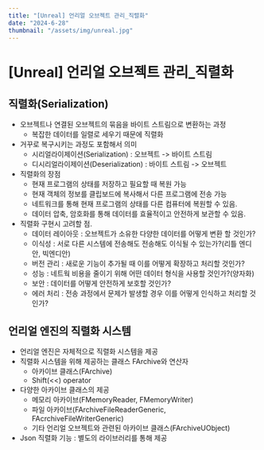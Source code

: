 ```yaml
---
title: "[Unreal] 언리얼 오브젝트 관리_직렬화"
date: "2024-6-28"
thumbnail: "/assets/img/unreal.jpg"
---
```


# [Unreal] 언리얼 오브젝트 관리_직렬화



## 직렬화(Serialization)

- 오브젝트나 연결된 오브젝트의 묶음을 바이트 스트림으로 변환하는 과정
  - 복잡한 데이터를 일렬로 세우기 때문에 직렬화
- 거꾸로 복구시키는 과정도 포함해서 의미
  - 시리얼라이제이션(Serialization) : 오브젝트 -> 바이트 스트림
  - 디시리얼라이제이션(Deserialization) : 바이트 스트림 -> 오브젝트
- 직렬화의 장점
  - 현재 프로그램의 상태를 저장하고 필요할 때 복원 가능
  - 현재 객체의 정보를 클립보드에 복사해서 다른 프로그램에 전송 가능
  - 네트워크를 통해 현재 프로그램의 상태를 다른 컴퓨터에 복원할 수 있음.
  - 데이터 압축, 암호화를 통해 데이터를 효율적이고 안전하게 보관할 수 있음.
- 직렬화 구현시 고려할 점.
  - 데이터 레이아웃 : 오브젝트가 소유한 다양한 데이터를 어떻게 변환 할 것인가?
  - 이식성 : 서로 다른 시스템에 전송해도 전송해도 이식될 수 있는가?(리틀 엔디안, 빅엔디안)
  - 버전 관리 : 새로운 기능이 추가될 때 이를 어떻게 확장하고 처리할 것인가?
  - 성능 : 네트웍 비용을 줄이기 위해 어떤 데이터 형식을 사용할 것인가?(양자화)
  - 보안 : 데이터를 어떻게 안전하게 보호할 것인가?
  - 에러 처리 : 전송 과정에서 문제가 발생할 경우 이를 어떻게 인식하고 처리할 것인가?



## 언리얼 엔진의 직렬화 시스템

- 언리얼 엔진은 자체적으로 직렬화 시스템을 제공
- 직렬화 시스템을 위해 제공하는 클래스 FArchive와 연산자
  - 아카이브 클래스(FArchive)
  - Shift(<<) operator
- 다양한 아카이브 클래스의 제공
  - 메모리 아카이브(FMemoryReader, FMemoryWriter)
  - 파일 아카이브(FArchiveFileReaderGeneric, FAcrchiveFileWriterGeneric)
  - 기타 언리얼 오브젝트와 관련된 아카이브 클래스(FArchiveUObject)
- Json 직렬화 기능 : 별도의 라이브러리를 통해 제공